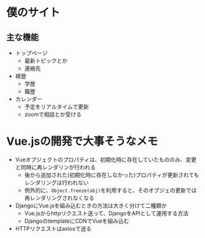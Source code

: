 # 僕のサイト

## 主な機能
- トップページ
    - 最新トピックとか
    - 連絡先
- 経歴
    - 学歴
    - 職歴
- カレンダー
    - 予定をリアルタイムで更新
    - zoomで相談とか受ける

# Vue.jsの開発で大事そうなメモ
- Vueオブジェクトのプロパティは、初期化時に存在していたもののみ、変更と同時に再レンダリンが行われる
    - 後から追加された(初期化時に存在しなかった)プロパティが更新されてもレンダリングは行われない
    - 例外的に、`Object.freeze(obj)`を利用すると、そのオブジェの更新では再レンダリングされなくなる
- DjangoにVue.jsを組み込むときの方法は大きく分けて二種類か
    - Vue.jsからhttpリクエスト送って、DjangoをAPIとして運用する方法
    - DjangoのtemplateにCDNでVueを組み込む
- HTTPリクエストはaxiosで送る